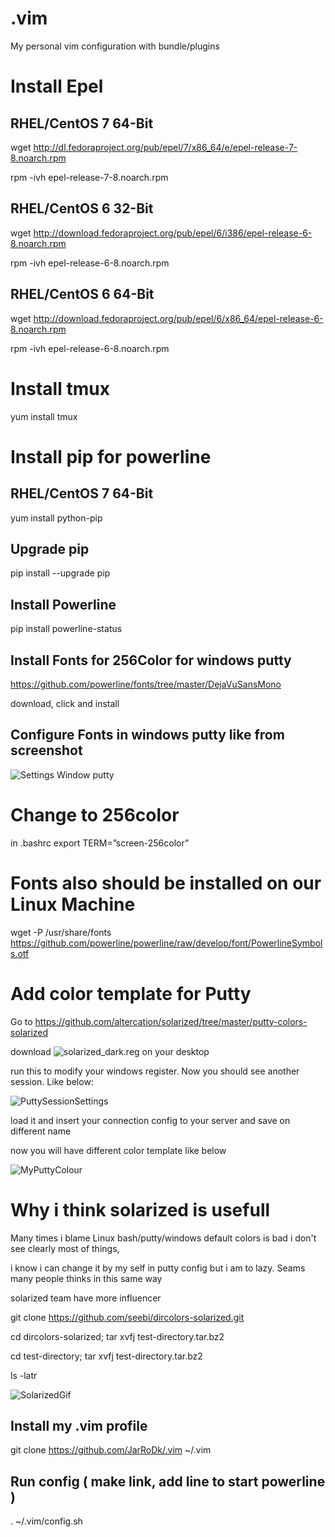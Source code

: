 # .vim
My personal vim configuration with bundle/plugins

# Install Epel
## RHEL/CentOS 7 64-Bit ##
wget http://dl.fedoraproject.org/pub/epel/7/x86_64/e/epel-release-7-8.noarch.rpm

rpm -ivh epel-release-7-8.noarch.rpm

## RHEL/CentOS 6 32-Bit ##
wget http://download.fedoraproject.org/pub/epel/6/i386/epel-release-6-8.noarch.rpm

rpm -ivh epel-release-6-8.noarch.rpm


## RHEL/CentOS 6 64-Bit ##
wget http://download.fedoraproject.org/pub/epel/6/x86_64/epel-release-6-8.noarch.rpm

rpm -ivh epel-release-6-8.noarch.rpm

# Install tmux 
yum install tmux

# Install pip for powerline
## RHEL/CentOS 7 64-Bit ##
yum install python-pip

## Upgrade pip 
pip install --upgrade pip

## Install Powerline
pip install powerline-status

## Install Fonts for 256Color for windows putty 

https://github.com/powerline/fonts/tree/master/DejaVuSansMono

download, click and install

## Configure Fonts in windows putty like from screenshot
![Settings Window putty](https://farm1.staticflickr.com/633/30962917843_c8ca94517e_o_d.png)

# Change to 256color
in .bashrc
export TERM=”screen-256color” 

# Fonts also should be installed on our Linux Machine 
wget -P /usr/share/fonts https://github.com/powerline/powerline/raw/develop/font/PowerlineSymbols.otf

# Add color template for Putty 
Go to https://github.com/altercation/solarized/tree/master/putty-colors-solarized

download ![solarized_dark.reg](https://raw.githubusercontent.com/altercation/solarized/master/putty-colors-solarized/solarized_dark.reg) on your desktop 

run this to modify your windows register. Now you should see another session. Like below:

![PuttySessionSettings](https://c1.staticflickr.com/3/2817/34183840316_f93bd572b3_n.jpg)

load it and insert your connection config to your server and save on different name

now you will have different color template like below

![MyPuttyColour](https://c1.staticflickr.com/3/2810/33382742204_3e7197c6fa_o.png)

# Why i think solarized is usefull 
Many times i blame Linux bash/putty/windows default colors is bad i don't see clearly most of things, 

i know i can change it by my self in putty config but i am to lazy. Seams many people thinks in this same way 

solarized team have more influencer

git clone https://github.com/seebi/dircolors-solarized.git

cd dircolors-solarized; tar xvfj test-directory.tar.bz2

cd test-directory; tar xvfj test-directory.tar.bz2

ls -latr

![SolarizedGif](https://c1.staticflickr.com/5/4184/33417739833_036ba3e44e_o.gif)

## Install my .vim profile 
git clone https://github.com/JarRoDk/.vim ~/.vim

## Run config ( make link, add line to start powerline ) 
. ~/.vim/config.sh
